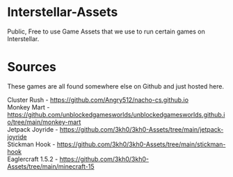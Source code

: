 # Interstellar-Assets
Public, Free to use Game Assets that we use to run certain games on Interstellar.

# Sources
These games are all found somewhere else on Github and just hosted here.

Cluster Rush - https://github.com/Angry512/nacho-cs.github.io  
Monkey Mart - https://github.com/unblockedgamesworlds/unblockedgamesworlds.github.io/tree/main/monkey-mart  
Jetpack Joyride - https://github.com/3kh0/3kh0-Assets/tree/main/jetpack-joyride  
Stickman Hook - https://github.com/3kh0/3kh0-Assets/tree/main/stickman-hook  
Eaglercraft 1.5.2 - https://github.com/3kh0/3kh0-Assets/tree/main/minecraft-15
